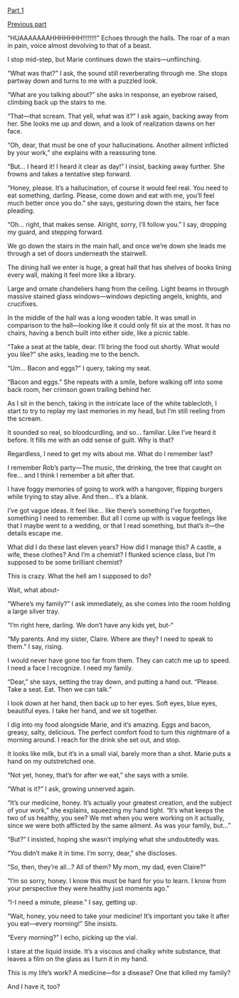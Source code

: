 [Part 1](https://www.reddit.com/r/nosleep/s/DNp6o7hdl1)

[Previous part](https://www.reddit.com/r/nosleep/s/cTcZsfKB2H)

“HUAAAAAAAHHHHHHH!!!!!!!!” Echoes through the halls. The roar of a man in pain, voice almost devolving to that of a beast.

I stop mid-step, but Marie continues down the stairs—unflinching.

“What was that?” I ask, the sound still reverberating through me. She stops partway down and turns to me with a puzzled look.

“What are you talking about?” she asks in response, an eyebrow raised, climbing back up the stairs to me.

“That—that scream. That yell, what was it?” I ask again, backing away from her. She looks me up and down, and a look of realization dawns on her face.

“Oh, dear, that must be one of your hallucinations. Another ailment inflicted by your work,” she explains with a reassuring tone. 

“But… I heard it! I heard it clear as day!” I insist, backing away further. She frowns and takes a tentative step forward.

“Honey, please. It’s a hallucination, of course it would feel real. You need to eat something, darling. Please, come down and eat with me, you’ll feel much better once you do.” she says, gesturing down the stairs, her face pleading.

“Oh… right, that makes sense. Alright, sorry, I’ll follow you.” I say, dropping my guard, and stepping forward.

We go down the stairs in the main hall, and once we’re down she leads me through a set of doors underneath the stairwell.

The dining hall we enter is huge, a great hall that has shelves of books lining every wall, making it feel more like a library. 

Large and ornate chandeliers hang from the ceiling. Light beams in through massive stained glass windows—windows depicting angels, knights, and crucifixes.

In the middle of the hall was a long wooden table. It was small in comparison to the hall—looking like it could only fit six at the most. It has no chairs, having a bench built into either side, like a picnic table.

“Take a seat at the table, dear. I’ll bring the food out shortly. What would you like?” she asks, leading me to the bench.

“Um… Bacon and eggs?” I query, taking my seat. 

“Bacon and eggs.” She repeats with a smile, before walking off into some back room, her crimson gown trailing behind her.

As I sit in the bench, taking in the intricate lace of the white tablecloth, I start to try to replay my last memories in my head, but I’m still reeling from the scream.

It sounded so real, so bloodcurdling, and so… familiar. Like I’ve heard it before. It fills me with an odd sense of guilt. Why is that? 

Regardless, I need to get my wits about me. What do I remember last?

I remember Rob’s party—The music, the drinking, the tree that caught on fire… and I think I remember a bit after that.

I have foggy memories of going to work with a hangover, flipping burgers while trying to stay alive. And then… it’s a blank.

I’ve got vague ideas. It feel like… like there’s something I’ve forgotten, something I need to remember. But all I come up with is vague feelings like that I maybe went to a wedding, or that I read something, but that’s it—the details escape me.

What did I do these last eleven years? How did I manage this? A castle, a wife, these clothes? And I’m a chemist? I flunked science class, but I’m supposed to be some brilliant chemist? 

This is crazy. What the hell am I supposed to do? 

Wait, what about-

“Where’s my family?”  I ask immediately, as she comes into the room holding a large silver tray.

“I’m right here, darling. We don’t have any kids yet, but-“

“My parents. And my sister, Claire. Where are they? I need to speak to them.” I say, rising.

I would never have gone too far from them. They can catch me up to speed. I need a face I recognize. I need my family.

“Dear,” she says, setting the tray down, and putting a hand out. “Please. Take a seat. Eat. Then we can talk.” 

I look down at her hand, then back up to her eyes. Soft eyes, blue eyes, beautiful eyes. I take her hand, and we sit together.

I dig into my food alongside Marie, and it’s amazing. Eggs and bacon, greasy, salty, delicious. The perfect comfort food to turn this nightmare of a morning around. I reach for the drink she set out, and stop. 

It looks like milk, but it’s in a small vial, barely more than a shot. Marie puts a hand on my outstretched one.

“Not yet, honey, that’s for after we eat,” she says with a smile.

“What is it?” I ask, growing unnerved again.

“It’s our medicine, honey. It’s actually your greatest creation, and the subject of your work,” she explains, squeezing my hand tight. “It’s what keeps the two of us healthy, you see? We met when you were working on it actually, since we were both afflicted by the same ailment. As was your family, but…”

“But?” I insisted, hoping she wasn’t implying what she undoubtedly was.

“You didn’t make it in time. I’m sorry, dear,” she discloses.

“So, then, they’re all…? All of them? My mom, my dad, even Claire?”

“I’m so sorry, honey. I know this must be hard for you to learn. I know from your perspective they were healthy just moments ago.”

“I-I need a minute, please.” I say, getting up.

“Wait, honey, you need to take your medicine! It’s important you take it after you eat—every morning!” She insists.

“Every morning?” I echo, picking up the vial.

I stare at the liquid inside. It’s a viscous and chalky white substance, that leaves a film on the glass as I turn it in my hand.

This is my life’s work? A medicine—for a disease? One that killed my family?

And I have it, too?


